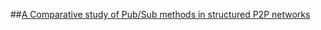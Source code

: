 ##[A Comparative study of Pub/Sub methods in structured P2P networks](https://pdfs.semanticscholar.org/bce3/d9c7f00204c5644f1be72cbec921fe671ae6.pdf)


